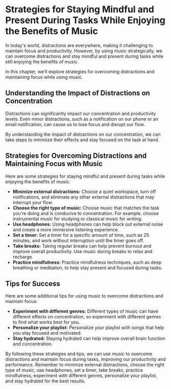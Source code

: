 Strategies for Staying Mindful and Present During Tasks While Enjoying the Benefits of Music
======================================================================================================================================================

In today's world, distractions are everywhere, making it challenging to maintain focus and productivity. However, by using music strategically, we can overcome distractions and stay mindful and present during tasks while still enjoying the benefits of music.

In this chapter, we'll explore strategies for overcoming distractions and maintaining focus while using music.

Understanding the Impact of Distractions on Concentration
---------------------------------------------------------

Distractions can significantly impact our concentration and productivity levels. Even minor distractions, such as a notification on our phone or an email notification, can cause us to lose focus and disrupt our flow.

By understanding the impact of distractions on our concentration, we can take steps to minimize their effects and stay focused on the task at hand.

Strategies for Overcoming Distractions and Maintaining Focus with Music
-----------------------------------------------------------------------

Here are some strategies for staying mindful and present during tasks while enjoying the benefits of music:

* **Minimize external distractions:** Choose a quiet workspace, turn off notifications, and eliminate any other external distractions that may interrupt your flow.
* **Choose the right type of music:** Choose music that matches the task you're doing and is conducive to concentration. For example, choose instrumental music for studying or classical music for writing.
* **Use headphones:** Using headphones can help block out external noise and create a more immersive listening experience.
* **Set a timer:** Set a timer for a specific amount of time, such as 25 minutes, and work without interruption until the timer goes off.
* **Take breaks:** Taking regular breaks can help prevent burnout and improve overall productivity. Use music during breaks to relax and recharge.
* **Practice mindfulness:** Practice mindfulness techniques, such as deep breathing or meditation, to help stay present and focused during tasks.

Tips for Success
----------------

Here are some additional tips for using music to overcome distractions and maintain focus:

* **Experiment with different genres:** Different types of music can have different effects on concentration, so experiment with different genres to find what works best for you.
* **Personalize your playlist:** Personalize your playlist with songs that help you stay focused and motivated.
* **Stay hydrated:** Staying hydrated can help improve overall brain function and concentration.

By following these strategies and tips, we can use music to overcome distractions and maintain focus during tasks, improving our productivity and performance. Remember to minimize external distractions, choose the right type of music, use headphones, set a timer, take breaks, practice mindfulness, experiment with different genres, personalize your playlist, and stay hydrated for the best results.
